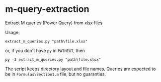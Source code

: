 # m-query-extraction
Extract M queries (Power Query) from xlsx files

Usage:
```
extract_m_queries.py "path\file.xlsx"
```
or, if you don't have `py` in `PATHEXT`, then
```
py -3 extract_m_queries.py "path\file.xlsx"
```

The script keeps directory layout and file names.
Queries are expected to be in `Formulas\Section1.m` file, but no guaranties.
